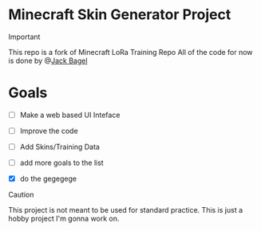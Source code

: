 # Minecraft Skin Generator Project

> [!IMPORTANT]
> This repo is a fork of Minecraft LoRa Training Repo
> All of the code for now is done by @[Jack Bagel](https://github.com/Jack-Bagel)

# Goals
- [ ] Make a web based UI Inteface
- [ ] Improve the code
- [ ] Add Skins/Training Data
- [ ] add more goals to the list
- [x] do the gegegege


> [!CAUTION]
> This project is not meant to be used for standard practice.
> This is just a hobby project I'm gonna work on.

